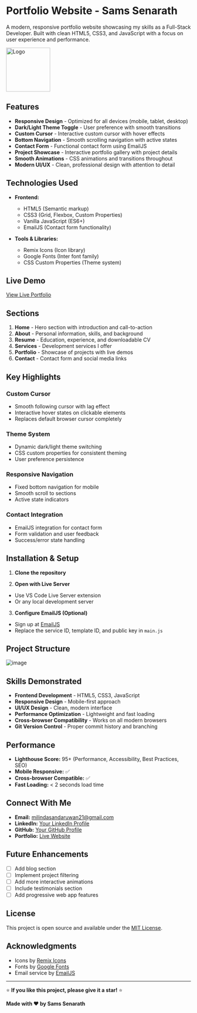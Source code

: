 # Portfolio Website - Sams Senarath

A modern, responsive portfolio website showcasing my skills as a Full-Stack Developer. Built with clean HTML5, CSS3, and JavaScript with a focus on user experience and performance.

<img src="./asset/logo.png" alt="Logo" width="120" />

## Features

- **Responsive Design** - Optimized for all devices (mobile, tablet, desktop)
- **Dark/Light Theme Toggle** - User preference with smooth transitions
- **Custom Cursor** - Interactive custom cursor with hover effects
- **Bottom Navigation** - Smooth scrolling navigation with active states
- **Contact Form** - Functional contact form using EmailJS
- **Project Showcase** - Interactive portfolio gallery with project details
- **Smooth Animations** - CSS animations and transitions throughout
- **Modern UI/UX** - Clean, professional design with attention to detail

## Technologies Used

- **Frontend:**
  - HTML5 (Semantic markup)
  - CSS3 (Grid, Flexbox, Custom Properties)
  - Vanilla JavaScript (ES6+)
  - EmailJS (Contact form functionality)

- **Tools & Libraries:**
  - Remix Icons (Icon library)
  - Google Fonts (Inter font family)
  - CSS Custom Properties (Theme system)

## Live Demo

[View Live Portfolio](https://samssenrath.netlify.app/)


## Sections

1. **Home** - Hero section with introduction and call-to-action
2. **About** - Personal information, skills, and background
3. **Resume** - Education, experience, and downloadable CV
4. **Services** - Development services I offer
5. **Portfolio** - Showcase of projects with live demos
6. **Contact** - Contact form and social media links

## Key Highlights

### Custom Cursor
- Smooth following cursor with lag effect
- Interactive hover states on clickable elements
- Replaces default browser cursor completely

### Theme System
- Dynamic dark/light theme switching
- CSS custom properties for consistent theming
- User preference persistence

### Responsive Navigation
- Fixed bottom navigation for mobile
- Smooth scroll to sections
- Active state indicators

### Contact Integration
- EmailJS integration for contact form
- Form validation and user feedback
- Success/error state handling

## Installation & Setup

1. **Clone the repository**

2. **Open with Live Server**
- Use VS Code Live Server extension
- Or any local development server

3. **Configure EmailJS (Optional)**
- Sign up at [EmailJS](https://www.emailjs.com/)
- Replace the service ID, template ID, and public key in `main.js`

## Project Structure

![image](https://github.com/user-attachments/assets/22fe5a01-61e9-4eea-9ede-804d791d84b5)

## Skills Demonstrated

- **Frontend Development** - HTML5, CSS3, JavaScript
- **Responsive Design** - Mobile-first approach
- **UI/UX Design** - Clean, modern interface
- **Performance Optimization** - Lightweight and fast loading
- **Cross-browser Compatibility** - Works on all modern browsers
- **Git Version Control** - Proper commit history and branching

## Performance

- **Lighthouse Score:** 95+ (Performance, Accessibility, Best Practices, SEO)
- **Mobile Responsive:** ✅
- **Cross-browser Compatible:** ✅
- **Fast Loading:** < 2 seconds load time

## Connect With Me

- **Email:** milindasandaruwan21@gmail.com
- **LinkedIn:** [Your LinkedIn Profile](https://linkedin.com/in/yourprofile)
- **GitHub:** [Your GitHub Profile](https://github.com/yourusername)
- **Portfolio:** [Live Website](https://your-portfolio-url.netlify.app)

## Future Enhancements

- [ ] Add blog section
- [ ] Implement project filtering
- [ ] Add more interactive animations
- [ ] Include testimonials section
- [ ] Add progressive web app features

## License

This project is open source and available under the [MIT License](LICENSE).

## Acknowledgments

- Icons by [Remix Icons](https://remixicon.com/)
- Fonts by [Google Fonts](https://fonts.google.com/)
- Email service by [EmailJS](https://www.emailjs.com/)

---

⭐ **If you like this project, please give it a star!** ⭐

**Made with ❤️ by Sams Senarath**
